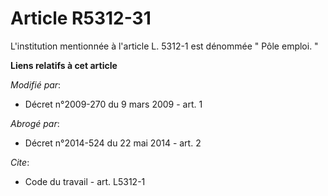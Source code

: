 # Article R5312-31

L'institution mentionnée à l'article L. 5312-1 est dénommée " Pôle emploi. "

**Liens relatifs à cet article**

_Modifié par_:

  - Décret n°2009-270 du 9 mars 2009 - art. 1

_Abrogé par_:

  - Décret n°2014-524 du 22 mai 2014 - art. 2

_Cite_:

  - Code du travail - art. L5312-1

